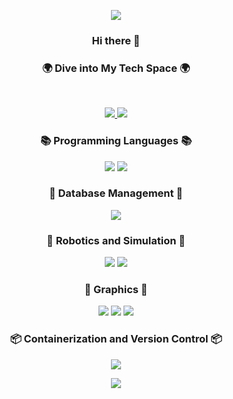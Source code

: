 

<p align="center">
<img src="https://capsule-render.vercel.app/api?type=waving&color=gradient&height=200&section=header&text=JaewonㅤKim'sㅤSWㅤWorld&fontSize=50"/>
</p>

<h3 align="center"><b>Hi there 👋</b></h3>
<h3 align="center"><b>🌍 Dive into My Tech Space 🌍</b></h3>
</br>
<p align="center">
<a href="https://youtube.com/@jtotheone8129">
  <img src= "https://img.shields.io/badge/Youtube-ff0000?style=for-the-badge&logo=youtube&link=https://youtube.com/@jtotheone8129">
</a>
<a href="mailto:gjeus0707@gmail.com">
  <img src= "https://img.shields.io/badge/Gmail-D14836?style=for-the-badge&logo=gmail&logoColor=white&link=mailto:gjeus0707@gmail.com">
</a>	
</p>

<h3 align="center"><b>📚 Programming Languages 📚</b></h3>
<p align="center">
<img src="https://img.shields.io/badge/Python3-3776AB?style=for-the-badge&logo=python&logoColor=white"/>
<img src="https://img.shields.io/badge/CSharp-239120?style=for-the-badge&logo=csharp&logoColor=white"/>
</p>

<!--<h3 align="center"><b>💻 Operating Systems 💻</b></h3>
<p align="center">
<img src="https://img.shields.io/badge/Ubuntu-E95420?style=for-the-badge&logo=ubuntu&logoColor=white"/>
</p>-->

<h3 align="center"><b>🔐 Database Management 🔐</b></h3>
<p align="center">
<img src="https://img.shields.io/badge/PostgreSQL-336791?style=for-the-badge&logo=postgresql&logoColor=white"/>
</p>

<h3 align="center"><b>🤖 Robotics and Simulation 🤖</b></h3>
<p align="center">
<img src="https://img.shields.io/badge/ROS2-22314E?style=for-the-badge&logo=ros&logoColor=white"/>
<img src="https://img.shields.io/badge/Gazebo-529C52?style=for-the-badge&logo=gazebo&logoColor=white"/>
</p>

<h3 align="center"><b>🎨 Graphics 🎨</b></h3>
<p align="center">
<img src="https://img.shields.io/badge/Nvidia_Omniverse-76B900?style=for-the-badge&logo=nvidia&logoColor=white"/>
<img src="https://img.shields.io/badge/Unity-000000?style=for-the-badge&logo=unity&logoColor=white"/>
<!--<img src="https://img.shields.io/badge/Rhino3D-801010?style=for-the-badge&logo=rhino&logoColor=white"/>-->
<img src="https://img.shields.io/badge/WebGL-990099?style=for-the-badge&logo=webgl&logoColor=white"/>
</p>

<h3 align="center"><b>📦 Containerization and Version Control 📦</b></h3>
<p align="center">
<img src="https://img.shields.io/badge/Docker-2496ED?style=for-the-badge&logo=docker&logoColor=white"/>
</p>

<!--<h3 align="center"><b>🌍 Geospatial Data Management 🌍</b></h3>
<p align="center">
<img src="https://img.shields.io/badge/OpenStreetMap-7EBB00?style=for-the-badge&logo=openstreetmap&logoColor=white"/>-->
</p>



<p align="center">
<img src="https://capsule-render.vercel.app/api?type=waving&color=gradient&height=150&section=footer"/>
</p>


<!--
**J1-coding/J1-coding** is a ✨ _special_ ✨ repository because its `README.md` (this file) appears on your GitHub profile.

Here are some ideas to get you started:

- 🔭 I’m currently working on ...
- 🌱 I’m currently learning ...
- 👯 I’m looking to collaborate on ...
- 🤔 I’m looking for help with ...
- 💬 Ask me about ...
- 📫 How to reach me: ...
- 😄 Pronouns: ...
- ⚡ Fun fact: ...
-->
